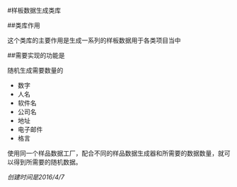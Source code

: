 ﻿#样板数据生成类库

##类库作用

这个类库的主要作用是生成一系列的样板数据用于各类项目当中

##需要实现的功能是

随机生成需要数量的

- 数字
- 人名
- 软件名
- 公司名
- 地址
- 电子邮件
- 格言

使用同一个样品数据工厂，配合不同的样品数据生成器和所需要的数据数量，就可以得到所需要的随机数据。

*创建时间是2016/4/7*